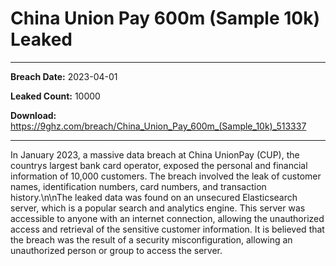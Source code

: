 # China Union Pay 600m (Sample 10k) Leaked

------------
**Breach Date:** 2023-04-01

**Leaked Count:** 10000

**Download:** https://9ghz.com/breach/China_Union_Pay_600m_(Sample_10k)_513337

------------
In January 2023, a massive data breach at China UnionPay (CUP), the countrys largest bank card operator, exposed the personal and financial information of 10,000 customers. The breach involved the leak of customer names, identification numbers, card numbers, and transaction history.\n\nThe leaked data was found on an unsecured Elasticsearch server, which is a popular search and analytics engine. This server was accessible to anyone with an internet connection, allowing the unauthorized access and retrieval of the sensitive customer information. It is believed that the breach was the result of a security misconfiguration, allowing an unauthorized person or group to access the server.
